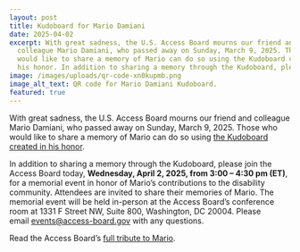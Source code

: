 ```yaml
---
layout: post
title: Kudoboard for Mario Damiani
date: 2025-04-02
excerpt: With great sadness, the U.S. Access Board mourns our friend and
  colleague Mario Damiani, who passed away on Sunday, March 9, 2025. Those who
  would like to share a memory of Mario can do so using the Kudoboard created in
  his honor. In addition to sharing a memory through the Kudoboard, please join the Access Board today, Wednesday, April 2, 2025, from 3:00 – 4:30 pm (ET), for a memorial event in honor of Mario’s contributions to the disability community. Attendees are invited to share their memories of Mario . . .
image: /images/uploads/qr-code-xn0kupmb.png
image_alt_text: QR code for Mario Damiani Kudoboard.
featured: true
---
```

With great sadness, the U.S. Access Board mourns our friend and colleague Mario Damiani, who passed away on Sunday, March 9, 2025. Those who would like to share a memory of Mario can do so using [the Kudoboard created in his honor](https://www.kudoboard.com/boards/xN0KuPMb).

In addition to sharing a memory through the Kudoboard, please join the Access Board today, **Wednesday, April 2, 2025, from 3:00 – 4:30 pm (ET)**, for a memorial event in honor of Mario’s contributions to the disability community. Attendees are invited to share their memories of Mario. The memorial event will be held in-person at the Access Board’s conference room at 1331 F Street NW, Suite 800, Washington, DC 20004. Please email [events@access-board.gov](mailto:events@access-board.gov) with any questions.

Read the Access Board’s [full tribute to Mario](https://www.access-board.gov/news/2025/03/17/u-s-access-board-mourns-passing-of-senior-compliance-specialist-mario-damiani/).
